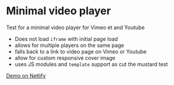 # Minimal video player

Test for a minimal video player for Vimeo et and Youtube

- Does not load `iframe` with initial page load
- allows for multiple players on the same page
- falls back to a link to video page on Vimeo or Youtube
- allow for custom responsive cover image
- uses JS modules and `template` support as cut the mustard test

[Demo on Netlify](https://minimalvideoplayer.netlify.app)
